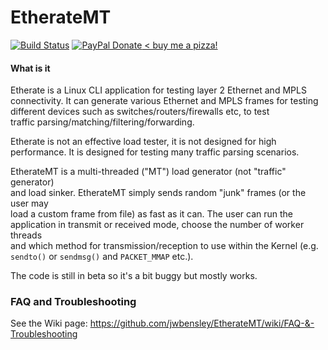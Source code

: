 # EtherateMT

[![Build Status](https://travis-ci.org/jwbensley/EtherateMT.svg?branch=master)](https://travis-ci.org/jwbensley/EtherateMT)
[![PayPal Donate](https://img.shields.io/badge/paypal-donate-green.svg) < buy me a pizza!](https://www.paypal.com/cgi-bin/webscr?cmd=_donations&business=james%40bensley%2eme&lc=GB&item_name=EtherateMT&currency_code=GBP)  


#### What is it


Etherate is a Linux CLI application for testing layer 2 Ethernet and MPLS  
connectivity. It can generate various Ethernet and MPLS frames for testing  
different devices such as switches/routers/firewalls etc, to test  
traffic parsing/matching/filtering/forwarding.  

Etherate is not an effective load tester, it is not designed for high  
performance. It is designed for testing many traffic parsing scenarios.  

EtherateMT is a multi-threaded ("MT") load generator (not "traffic" generator)  
and load sinker. EtherateMT simply sends random "junk" frames (or the user may  
load a custom frame from file) as fast as it can. The user can run the  
application in transmit or received mode, choose the number of worker threads  
and which method for transmission/reception to use within the Kernel (e.g.  
`sendto()` or `sendmsg()` and `PACKET_MMAP` etc.).  

The code is still in beta so it's a bit buggy but mostly works.


### FAQ and Troubleshooting

See the Wiki page: https://github.com/jwbensley/EtherateMT/wiki/FAQ-&-Troubleshooting
